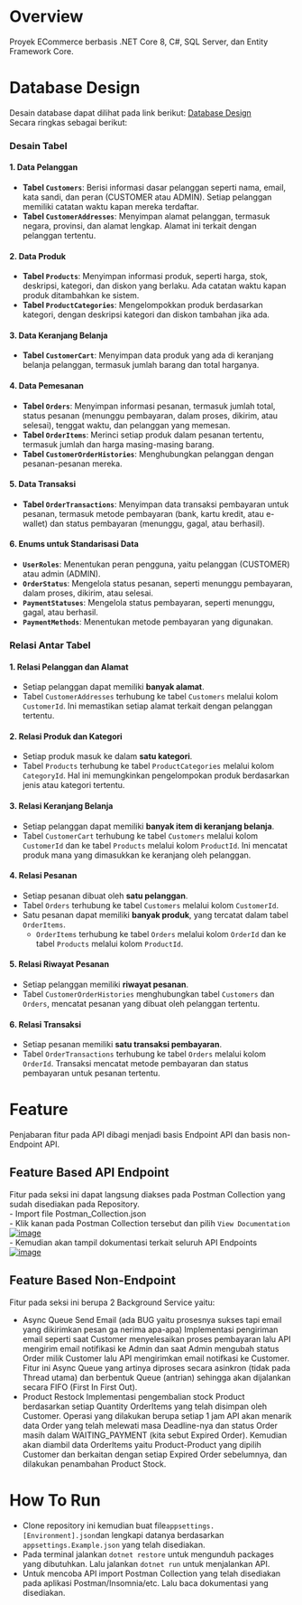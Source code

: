# Overview
Proyek ECommerce berbasis .NET Core 8, C#, SQL Server, dan Entity Framework Core.

# Database Design
Desain database dapat dilihat pada link berikut: [Database Design](https://dbdiagram.io/d/NET-E-Commerce-System-6736fb3ce9daa85aca8d36ae)  
Secara ringkas sebagai berikut:
### Desain Tabel
#### **1. Data Pelanggan**

-   **Tabel `Customers`**: Berisi informasi dasar pelanggan seperti nama, email, kata sandi, dan peran (CUSTOMER atau ADMIN). Setiap pelanggan memiliki catatan waktu kapan mereka terdaftar.
-   **Tabel `CustomerAddresses`**: Menyimpan alamat pelanggan, termasuk negara, provinsi, dan alamat lengkap. Alamat ini terkait dengan pelanggan tertentu.

#### **2. Data Produk**

-   **Tabel `Products`**: Menyimpan informasi produk, seperti harga, stok, deskripsi, kategori, dan diskon yang berlaku. Ada catatan waktu kapan produk ditambahkan ke sistem.
-   **Tabel `ProductCategories`**: Mengelompokkan produk berdasarkan kategori, dengan deskripsi kategori dan diskon tambahan jika ada.

#### **3. Data Keranjang Belanja**

-   **Tabel `CustomerCart`**: Menyimpan data produk yang ada di keranjang belanja pelanggan, termasuk jumlah barang dan total harganya.

#### **4. Data Pemesanan**

-   **Tabel `Orders`**: Menyimpan informasi pesanan, termasuk jumlah total, status pesanan (menunggu pembayaran, dalam proses, dikirim, atau selesai), tenggat waktu, dan pelanggan yang memesan.
-   **Tabel `OrderItems`**: Merinci setiap produk dalam pesanan tertentu, termasuk jumlah dan harga masing-masing barang.
-   **Tabel `CustomerOrderHistories`**: Menghubungkan pelanggan dengan pesanan-pesanan mereka.

#### **5. Data Transaksi**

-   **Tabel `OrderTransactions`**: Menyimpan data transaksi pembayaran untuk pesanan, termasuk metode pembayaran (bank, kartu kredit, atau e-wallet) dan status pembayaran (menunggu, gagal, atau berhasil).

#### **6. Enums untuk Standarisasi Data**

-   **`UserRoles`**: Menentukan peran pengguna, yaitu pelanggan (CUSTOMER) atau admin (ADMIN).
-   **`OrderStatus`**: Mengelola status pesanan, seperti menunggu pembayaran, dalam proses, dikirim, atau selesai.
-   **`PaymentStatuses`**: Mengelola status pembayaran, seperti menunggu, gagal, atau berhasil.
-   **`PaymentMethods`**: Menentukan metode pembayaran yang digunakan.

### Relasi Antar Tabel

#### **1. Relasi Pelanggan dan Alamat**

-   Setiap pelanggan dapat memiliki **banyak alamat**.
-   Tabel `CustomerAddresses` terhubung ke tabel `Customers` melalui kolom `CustomerId`. Ini memastikan setiap alamat terkait dengan pelanggan tertentu.

#### **2. Relasi Produk dan Kategori**

-   Setiap produk masuk ke dalam **satu kategori**.
-   Tabel `Products` terhubung ke tabel `ProductCategories` melalui kolom `CategoryId`. Hal ini memungkinkan pengelompokan produk berdasarkan jenis atau kategori tertentu.

#### **3. Relasi Keranjang Belanja**

-   Setiap pelanggan dapat memiliki **banyak item di keranjang belanja**.
-   Tabel `CustomerCart` terhubung ke tabel `Customers` melalui kolom `CustomerId` dan ke tabel `Products` melalui kolom `ProductId`. Ini mencatat produk mana yang dimasukkan ke keranjang oleh pelanggan.

#### **4. Relasi Pesanan**

-   Setiap pesanan dibuat oleh **satu pelanggan**.
-   Tabel `Orders` terhubung ke tabel `Customers` melalui kolom `CustomerId`.
-   Satu pesanan dapat memiliki **banyak produk**, yang tercatat dalam tabel `OrderItems`.
    -   `OrderItems` terhubung ke tabel `Orders` melalui kolom `OrderId` dan ke tabel `Products` melalui kolom `ProductId`.

#### **5. Relasi Riwayat Pesanan**

-   Setiap pelanggan memiliki **riwayat pesanan**.
-   Tabel `CustomerOrderHistories` menghubungkan tabel `Customers` dan `Orders`, mencatat pesanan yang dibuat oleh pelanggan tertentu.

#### **6. Relasi Transaksi**

-   Setiap pesanan memiliki **satu transaksi pembayaran**.
-   Tabel `OrderTransactions` terhubung ke tabel `Orders` melalui kolom `OrderId`. Transaksi mencatat metode pembayaran dan status pembayaran untuk pesanan tertentu.

# Feature
Penjabaran fitur pada API dibagi menjadi basis Endpoint API dan basis non-Endpoint API.
## Feature Based API Endpoint
Fitur pada seksi ini dapat langsung diakses pada Postman Collection yang sudah disediakan pada Repository.  
	-	Import file Postman_Collection.json  
	-	Klik kanan pada Postman Collection tersebut dan pilih `View Documentation`  
<a href="https://ibb.co.com/T4xzxyY"><img src="https://i.ibb.co.com/3p9t9K4/image.png" alt="image" border="0"></a>  
	- Kemudian akan tampil dokumentasi terkait seluruh API Endpoints  
<a href="https://ibb.co.com/wyQX8Vb"><img src="https://i.ibb.co.com/CB9Z4gX/image.png" alt="image" border="0"></a>  
## Feature Based Non-Endpoint
Fitur pada seksi ini berupa 2 Background Service yaitu:
- Async Queue Send Email (ada BUG yaitu prosesnya sukses tapi email yang dikirimkan pesan ga nerima apa-apa)
	Implementasi pengiriman email seperti saat Customer menyelesaikan proses pembayaran lalu API mengirim email notifikasi ke Admin dan saat Admin mengubah status Order milik Customer lalu API mengirimkan email notifkasi ke Customer. Fitur ini Async Queue yang artinya diproses secara asinkron (tidak pada Thread utama) dan berbentuk Queue (antrian) sehingga akan dijalankan secara FIFO (First In First Out).
- Product Restock
	Implementasi pengembalian stock Product berdasarkan setiap Quantity OrderItems yang telah disimpan oleh Customer. Operasi yang dilakukan berupa setiap 1 jam API akan menarik data Order yang telah melewati masa Deadline-nya dan status Order masih dalam WAITING_PAYMENT (kita sebut Expired Order). Kemudian akan diambil data OrderItems yaitu Product-Product yang dipilih Customer dan berkaitan dengan setiap Expired Order sebelumnya, dan dilakukan penambahan Product Stock.

# How To Run
- Clone repository ini kemudian buat file`appsettings.[Environment].json`dan lengkapi datanya berdasarkan `appsettings.Example.json` yang telah disediakan. 
- Pada terminal jalankan `dotnet restore` untuk mengunduh packages yang dibutuhkan. Lalu jalankan `dotnet run` untuk menjalankan API.
- Untuk mencoba API import Postman Collection yang telah disediakan pada aplikasi Postman/Insomnia/etc. Lalu baca dokumentasi yang disediakan.

